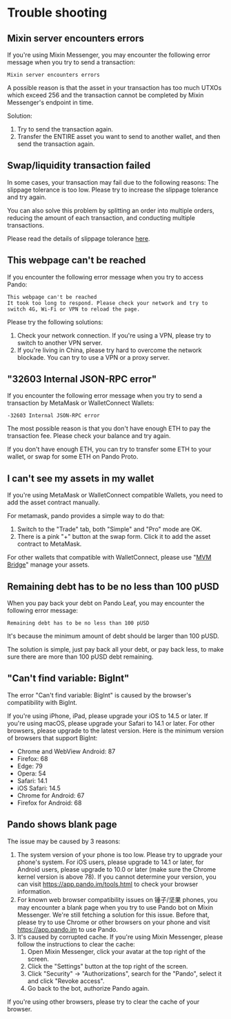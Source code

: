 # Trouble shooting

## Mixin server encounters errors

If you're using Mixin Messenger, you may encounter the following error message when you try to send a transaction:

```
Mixin server encounters errors
```

A possible reason is that the asset in your transaction has too much UTXOs which exceed 256 and the transaction cannot be completed by Mixin Messenger's endpoint in time. 

Solution:

1. Try to send the transaction again.
2. Transfer the ENTIRE asset you want to send to another wallet, and then send the transaction again.

## Swap/liquidity transaction failed

In some cases, your transaction may fail due to the following reasons: The slippage tolerance is too low. Please try to increase the slippage tolerance and try again.

You can also solve this problem by splitting an order into multiple orders, reducing the amount of each transaction, and conducting multiple transactions.

Please read the details of slippage tolerance [here](./trade.md#slippage-tolerance).

## This webpage can't be reached

If you encounter the following error message when you try to access Pando:

```
This webpage can't be reached
It took too long to respond. Please check your network and try to switch 4G, Wi-Fi or VPN to reload the page.
```

Please try the following solutions:
1. Check your network connection. If you're using a VPN, please try to switch to another VPN server.
2. If you're living in China, please try hard to overcome the network blockade. You can try to use a VPN or a proxy server.

## "32603 Internal JSON-RPC error"

If you encounter the following error message when you try to send a transaction by MetaMask or WalletConnect Wallets:

```
-32603 Internal JSON-RPC error
```

The most possible reason is that you don't have enough ETH to pay the transaction fee. Please check your balance and try again.

If you don't have enough ETH, you can try to transfer some ETH to your wallet, or swap for some ETH on Pando Proto.

## I can't see my assets in my wallet

If you're using MetaMask or WalletConnect compatible Wallets, you need to add the asset contract manually. 

For metamask, pando provides a simple way to do that:

1. Switch to the "Trade" tab, both "Simple" and "Pro" mode are OK.
2. There is a pink "+" button at the swap form. Click it to add the asset contract to MetaMask.

For other wallets that compatible with WalletConnect, please use "[MVM Bridge](https://bridge.mvm.app/)" manage your assets.

## Remaining debt has to be no less than 100 pUSD

When you pay back your debt on Pando Leaf, you may encounter the following error message:

```
Remaining debt has to be no less than 100 pUSD
```

It's because the minimum amount of debt should be larger than 100 pUSD.

The solution is simple, just pay back all your debt, or pay back less, to make sure there are more than 100 pUSD debt remaining.

## "Can't find variable: BigInt"

The error "Can't find variable: BigInt" is caused by the browser's compatibility with BigInt.

If you're using iPhone, iPad, please upgrade your iOS to 14.5 or later. If you're using macOS, please upgrade your Safari to 14.1 or later. For other browsers, please upgrade to the latest version. Here is the minimum version of browsers that support BigInt:

- Chrome and WebView Android: 87
- Firefox: 68
- Edge: 79
- Opera: 54
- Safari: 14.1
- iOS Safari: 14.5
- Chrome for Android: 67
- Firefox for Android: 68

## Pando shows blank page

The issue may be caused by 3 reasons:

1. The system version of your phone is too low. Please try to upgrade your phone's system. For iOS users, please upgrade to 14.1 or later, for Android users, please upgrade to 10.0 or later (make sure the Chrome kernel version is above 78).
   If you cannot determine your version, you can visit https://app.pando.im/tools.html to check your browser information.
2. For known web browser compatibility issues on 锤子/坚果 phones, you may encounter a blank page when you try to use Pando bot on Mixin Messenger. 
   We're still fetching a solution for this issue. Before that, please try to use Chrome or other browsers on your phone and visit https://app.pando.im to use Pando.
3. It's caused by corrupted cache. If you're using Mixin Messenger, please follow the instructions to clear the cache: 
   1. Open Mixin Messenger, click your avatar at the top right of the screen.
   2. Click the "Settings" button at the top right of the screen.
   3. Click "Security" -> "Authorizations", search for the "Pando", select it and click "Revoke access".
   4. Go back to the bot, authorize Pando again.

If you're using other browsers, please try to clear the cache of your browser.
